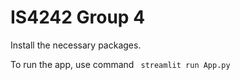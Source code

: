 # IS4242 Group 4

Install the necessary packages.

To run the app, use command
<code> streamlit run App.py </code>

